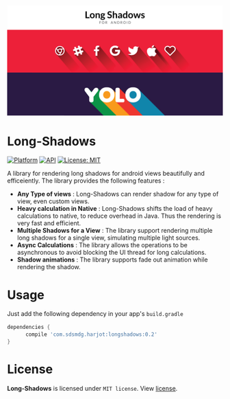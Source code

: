 <div align="center"><img src="/screens/cover.png"/></div>

# Long-Shadows
[![Platform](https://img.shields.io/badge/platform-Android-brightgreen.svg)](https://www.android.com)
[![API](https://img.shields.io/badge/API-15%2B-blue.svg?style=flat)](https://android-arsenal.com/api?level=15)
[![License: MIT](https://img.shields.io/badge/License-MIT-red.svg)](https://opensource.org/licenses/MIT)

A library for rendering long shadows for android views beautifully and efficeiently. The library provides the following features : 

- <b>Any Type of views</b> : Long-Shadows can render shadow for any type of view, even custom views.
- <b>Heavy calculation in Native</b> : Long-Shadows shifts the load of heavy calculations to native, to reduce overhead in Java. Thus the rendering is very fast and efficient.
- <b>Multiple Shadows for a View</b> : The library support rendering multiple long shadows for a single view, simulating multiple light sources.
- <b>Async Calculations</b> : The library allows the operations to be asynchronous to avoid blocking the UI thread for long calculations.
- <b>Shadow animations</b> : The library supports fade out animation while rendering the shadow.

# Usage
Just add the following dependency in your app's `build.gradle`
```groovy
dependencies {
      compile 'com.sdsmdg.harjot:longshadows:0.2'
}
```

# License
<b>Long-Shadows</b> is licensed under `MIT license`. View [license](LICENSE.md).